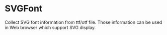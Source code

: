 # SVGFont
Collect SVG font information from ttf/otf file. Those information can be used in Web browser which support SVG display.
